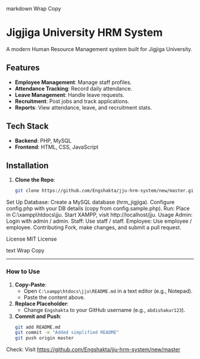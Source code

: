 markdown
Wrap
Copy
# Jigjiga University HRM System

A modern Human Resource Management system built for Jigjiga University.

## Features
- **Employee Management**: Manage staff profiles.
- **Attendance Tracking**: Record daily attendance.
- **Leave Management**: Handle leave requests.
- **Recruitment**: Post jobs and track applications.
- **Reports**: View attendance, leave, and recruitment stats.

## Tech Stack
- **Backend**: PHP, MySQL
- **Frontend**: HTML, CSS, JavaScript

## Installation
1. **Clone the Repo**:
   ```bash
   git clone https://github.com/Engshakta/jju-hrm-system/new/master.git
Set Up Database:
Create a MySQL database (hrm_jigjiga).
Configure config.php with your DB details (copy from config.sample.php).
Run:
Place in C:\xampp\htdocs\jju.
Start XAMPP, visit http://localhost/jju.
Usage
Admin: Login with admin / admin.
Staff: Use staff / staff.
Employee: Use employee / employee.
Contributing
Fork, make changes, and submit a pull request.

License
MIT License

text
Wrap
Copy

---

### How to Use
1. **Copy-Paste**:
   - Open `C:\xampp\htdocs\jju\README.md` in a text editor (e.g., Notepad).
   - Paste the content above.
2. **Replace Placeholder**:
   - Change `Engshakta` to your GitHub username (e.g., `abdishakur123`).
3. **Commit and Push**:
   ```bash
   git add README.md
   git commit -m "Added simplified README"
   git push origin master
Check: Visit https://github.com/Engshakta/jju-hrm-system/new/master

